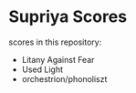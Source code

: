 Supriya Scores
===
scores in this repository:
- Litany Against Fear
- Used Light
- orchestrion/phonoliszt
